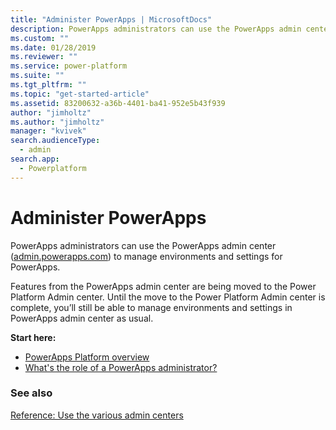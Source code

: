 ```yaml
---
title: "Administer PowerApps | MicrosoftDocs"
description: PowerApps administrators can use the PowerApps admin center to manage environments and settings for PowerApps.
ms.custom: ""
ms.date: 01/28/2019
ms.reviewer: ""
ms.service: power-platform
ms.suite: ""
ms.tgt_pltfrm: ""
ms.topic: "get-started-article"
ms.assetid: 83200632-a36b-4401-ba41-952e5b43f939
author: "jimholtz"
ms.author: "jimholtz"
manager: "kvivek"
search.audienceType: 
  - admin
search.app: 
  - Powerplatform
---
```

# Administer PowerApps

PowerApps administrators can use the PowerApps admin center ([admin.powerapps.com](https://admin.powerapps.com)) to manage environments and settings for PowerApps.

Features from the PowerApps admin center are being moved to the Power Platform Admin center. Until the move to the Power Platform Admin center is complete, you’ll still be able to manage environments and settings in PowerApps admin center as usual.

**Start here:**

- [PowerApps Platform overview](wp-powerapps-platform-overview.md)
- [What's the role of a PowerApps administrator?](overview-role-powerapps-admin.md)

### See also
[Reference: Use the various admin centers](admin-centers.md)